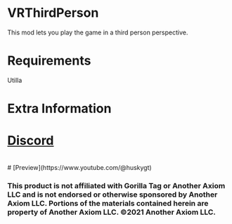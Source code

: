 # VRThirdPerson

This mod lets you play the game in a third person perspective.
<br>
# Requirements
Utilla
# Extra Information
# [Discord](https://discord.com/invite/zVpbtgmehp) 
<br>
# [Preview](https://www.youtube.com/@huskygt)

### This product is not affiliated with Gorilla Tag or Another Axiom LLC and is not endorsed or otherwise sponsored by Another Axiom LLC. Portions of the materials contained herein are property of Another Axiom LLC. ©2021 Another Axiom LLC.
